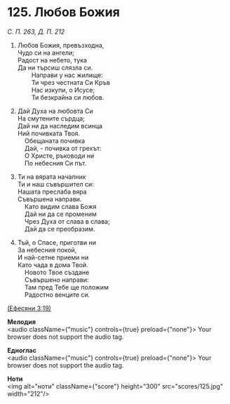 # 125. Любов Божия  

*С. П. 263, Д. П. 212*  

1. Любов Божия, превъзходна,  
Чудо си на ангели;  
Радост на небето, тука  
Да ни търсиш слязла си.  
        Направи у нас жилище:  
        Ти чрез честната Си Кръв  
        Нас изкупи, о Исусе;  
        Ти безкрайна си любов.  

2. Дай Духа на любовта Си  
На смутените сърдца;  
Дай ни да наследим всинца  
Ний почивката Твоя.  
    Обещаната почивка  
    Дай, - почивка от грехът:  
    О Христе, ръководи ни  
    По небесния Си път.  

3. Ти на вярата началник  
Ти и наш съвършител си:  
Нашата преслаба вяра  
Съвършена направи.  
    Като видим слава Божя  
    Дай ни да се променим  
    Чрез Духа от слава в слава;  
    Дай да се преобразим.  

4. Тъй, о Спасе, приготви ни  
За небесния покой,  
И най-сетне приеми ни  
Като чада в дома Твой.  
    Новото Твое създане  
    Съвършено направи:  
    Там пред Тебе ще положим  
    Радостно венците си.  

[(Ефесяни 3:19)](http://biblia.bg/index.php?k=56&g=3&s=19)  

__Мелодия__  
<audio className={"music"} controls={true} preload={"none"}><source src="mp3/125.mp3" type="audio/mpeg"/>
Your browser does not support the audio tag.
</audio>  

__Едноглас__  
<audio className={"music"} controls={true} preload={"none"}><source src="transp/125.mp3" type="audio/mpeg"/>
Your browser does not support the audio tag.
</audio>  

__Ноти__  
<img alt="ноти" className={"score"} height="300" src="scores/125.jpg" width="212"/>
